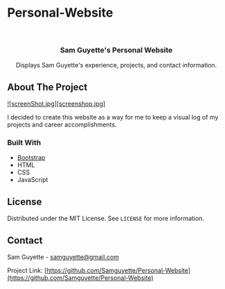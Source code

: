 # Personal-Website
<!--
*** Thanks for checking out the Best-README-Template. If you have a suggestion
*** that would make this better, please fork the repo and create a pull request
*** or simply open an issue with the tag "enhancement".
*** Thanks again! Now go create something AMAZING! :D
-->



<!-- PROJECT SHIELDS -->
<!--
*** I'm using markdown "reference style" links for readability.
*** Reference links are enclosed in brackets [ ] instead of parentheses ( ).
*** See the bottom of this document for the declaration of the reference variables
*** for contributors-url, forks-url, etc. This is an optional, concise syntax you may use.
*** https://www.markdownguide.org/basic-syntax/#reference-style-links
-->


<!-- PROJECT LOGO -->
<br />
<p align="center">
  <h3 align="center">Sam Guyette's Personal Website</h3>

  <p align="center">
    Displays Sam Guyette's experience, projects, and contact information.
  </p>
</p>


<!-- ABOUT THE PROJECT -->
## About The Project

[![screenShot.jpg][screenshop.jpg]](http://www.samguyette.com)

I decided to create this website as a way for me to keep a visual log of my projects and career accomplishments.

### Built With

* [Bootstrap](https://getbootstrap.com)
* HTML
* CSS
* JavaScript

<!-- LICENSE -->
## License

Distributed under the MIT License. See `LICENSE` for more information.



<!-- CONTACT -->
## Contact

Sam Guyette - samguyette@gmail.com

Project Link: [https://github.com/Samguyette/Personal-Website](https://github.com/Samguyette/Personal-Website)

